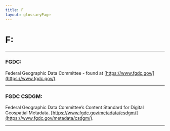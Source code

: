 ```yaml
---
title: F
layout: glossaryPage
---
```


# **F:**

___
 
### **FGDC:** 
Federal Geographic Data Committee - found at [https://www.fgdc.gov/](https://www.fgdc.gov/). 

___

### **FGDC CSDGM:**
Federal Geographic Data Committee’s Content Standard for Digital Geospatial Metadata.
[https://www.fgdc.gov/metadata/csdgm/](https://www.fgdc.gov/metadata/csdgm/).

___
